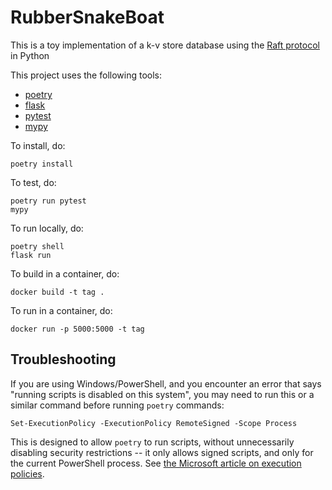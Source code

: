 # RubberSnakeBoat

This is a toy implementation of a k-v store database using the [Raft protocol](https://raft.github.io/) in Python

This project uses the following tools:
- [poetry](https://python-poetry.org/docs/)
- [flask](https://flask.palletsprojects.com)
- [pytest](https://docs.pytest.org)
- [mypy](https://mypy.readthedocs.io/en/stable/index.html)

To install, do:

```commandline
poetry install
```

To test, do:

```commandline
poetry run pytest
mypy
```

To run locally, do:

```commandline
poetry shell
flask run
```

To build in a container, do:

```commandline
docker build -t tag .
```
To run in a container, do:

```commandline
docker run -p 5000:5000 -t tag
```

## Troubleshooting

If you are using Windows/PowerShell, and you encounter an error that says "running scripts is disabled on this system", you may need to run this or a similar command before running `poetry` commands:

```commandline
Set-ExecutionPolicy -ExecutionPolicy RemoteSigned -Scope Process
```

This is designed to allow `poetry` to run scripts, without unnecessarily disabling security restrictions -- it only allows signed scripts, and only for the current PowerShell process. See [the Microsoft article on execution policies](https://learn.microsoft.com/en-us/powershell/module/microsoft.powershell.core/about/about_execution_policies?view=powershell-7.3).
